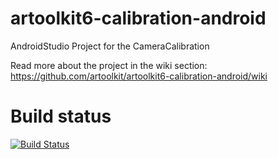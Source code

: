# artoolkit6-calibration-android
AndroidStudio Project for the CameraCalibration 

Read more about the project in the wiki section: https://github.com/artoolkit/artoolkit6-calibration-android/wiki

# Build status
[![Build Status](https://www.bitrise.io/app/3868e79dce80c9af.svg?token=YNMkpS4sn8_BVlP5KJShWA&branch=master)](https://www.bitrise.io/app/3868e79dce80c9af)
